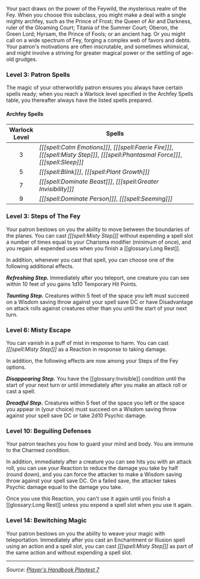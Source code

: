 Your pact draws on the power of the Feywild, the mysterious realm of the Fey. When you choose this subclass, you might make a deal with a single mighty archfey, such as the Prince of Frost; the Queen of Air and Darkness, ruler of the Gloaming Court; Titania of the Summer Court; Oberon, the Green Lord; Hyrsam, the Prince of Fools; or an ancient hag. Or you might call on a wide spectrum of Fey, forging a complex web of favors and debts. Your patron's motivations are often inscrutable, and sometimes whimsical, and might involve a striving for greater magical power or the settling of age-old grudges.

### Level 3: Patron Spells

The magic of your otherworldly patron ensures you always have certain spells ready; when you reach a Warlock level specified in the Archfey Spells table, you thereafter always have the listed spells prepared.

#### Archfey Spells

| Warlock<br>Level | Spells                                                                                                                                |
|:----------------:|---------------------------------------------------------------------------------------------------------------------------------------|
|        3         | _[[[spell:Calm Emotions]]]_, _[[[spell:Faerie Fire]]]_, _[[[spell:Misty Step]]]_, _[[[spell:Phantasmal Force]]]_, _[[[spell:Sleep]]]_ |
|        5         | _[[[spell:Blink]]]_, _[[[spell:Plant Growth]]]_                                                                                       |
|        7         | _[[[spell:Dominate Beast]]]_, _[[[spell:Greater Invisibility]]]_                                                                      |
|        9         | _[[[spell:Dominate Person]]]_, _[[[spell:Seeming]]]_                                                                                  |

### Level 3: Steps of The Fey

Your patron bestows on you the ability to move between the boundaries of the planes. You can cast _[[[spell:Misty Step]]]_ without expending a spell slot a number of times equal to your Charisma modifier (minimum of once), and you regain all expended uses when you finish a [[glossary:Long Rest]].

In addition, whenever you cast that spell, you can choose one of the following additional effects.

***Refreshing Step.*** Immediately after you teleport, one creature you can see within 10 feet of you gains 1d10 Temporary Hit Points.

***Taunting Step.*** Creatures within 5 feet of the space you left must succeed on a Wisdom saving throw against your spell save DC or have Disadvantage on attack rolls against creatures other than you until the start of your next turn.

### Level 6: Misty Escape

You can vanish in a puff of mist in response to harm. You can cast _[[[spell:Misty Step]]]_ as a Reaction in response to taking damage.

In addition, the following effects are now among your Steps of the Fey options.

***Disappearing Step.*** You have the [[glossary:Invisible]] condition until the start of your next turn or until immediately after you make an attack roll or cast a spell.

***Dreadful Step.*** Creatures within 5 feet of the space you left or the space you appear in (your choice) must succeed on a Wisdom saving throw against your spell save DC or take 2d10 Psychic damage.

### Level 10: Beguiling Defenses

Your patron teaches you how to guard your mind and body. You are immune to the Charmed condition.

In addition, immediately after a creature you can see hits you with an attack roll, you can use your Reaction to reduce the damage you take by half (round down), and you can force the attacker to make a Wisdom saving throw against your spell save DC. On a failed save, the attacker takes Psychic damage equal to the damage you take.

Once you use this Reaction, you can't use it again until you finish a [[glossary:Long Rest]] unless you expend a spell slot when you use it again.

### Level 14: Bewitching Magic

Your patron bestows on you the ability to weave your magic with teleportation. Immediately after you cast an Enchantment or Illusion spell using an action and a spell slot, you can cast _[[[spell:Misty Step]]]_ as part of the same action and without expending a spell slot.

----

_Source: [Player's Handbook Playtest 7](https://www.dndbeyond.com/sources/ua/ph-playtest-7)_
